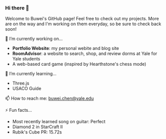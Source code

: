 ### Hi there 👋

Welcome to Buwei's GitHub page! Feel free to check out my projects. More are on the way and I'm working on them everyday, so be sure to check back soon!

🔭 I’m currently working on...
- **Portfolio Website**: my personal webite and blog site
- **RoomAdvisor**: a website to search, shop, and review dorms at Yale for Yale students
- A web-based card game (inspired by Hearthstone's chess mode)

🌱 I’m currently learning...
- Three.js
- USACO Guide

📫 How to reach me: buwei.chen@yale.edu

⚡ Fun facts...
- Most recently learned song on guitar: Perfect
- Diamond 2 in StarCraft II
- Rubik's Cube PR: 15.72s
<!--
**BuweiChen/BuweiChen** is a ✨ _special_ ✨ repository because its `README.md` (this file) appears on your GitHub profile.
- 🔭 I’m currently working on ...
- 🌱 I’m currently learning ...
- 👯 I’m looking to collaborate on ...
- 🤔 I’m looking for help with ...
- 💬 Ask me about ...
- 📫 How to reach me: ...
- 😄 Pronouns: ...
- ⚡ Fun fact: ...
-->

